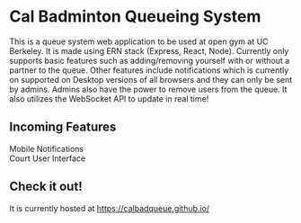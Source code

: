 # Cal Badminton Queueing System
This is a queue system web application to be used at open gym at UC Berkeley. It is made using ERN stack (Express, React, Node). Currently only supports basic features such as adding/removing yourself with or without a partner to the queue. Other features include notifications which is currently on supported on Desktop versions of all browsers and they can only be sent by admins. Admins also have the power to remove users from the queue. It also utilizes the WebSocket API to update in real time!
## Incoming Features
Mobile Notifications <br>
Court User Interface <br>
## Check it out!
It is currently hosted at https://calbadqueue.github.io/
